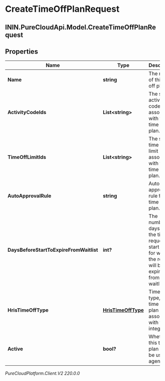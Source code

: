 # CreateTimeOffPlanRequest

## ININ.PureCloudApi.Model.CreateTimeOffPlanRequest

## Properties

|Name | Type | Description | Notes|
|------------ | ------------- | ------------- | -------------|
| **Name** | **string** | The name of this time off plan. | |
| **ActivityCodeIds** | **List&lt;string&gt;** | The set of activity code IDs to associate with this time off plan. | [optional] |
| **TimeOffLimitIds** | **List&lt;string&gt;** | The set of time off limit IDs to associate with this time off plan. | [optional] |
| **AutoApprovalRule** | **string** | Auto approval rule for the time off plan. | |
| **DaysBeforeStartToExpireFromWaitlist** | **int?** | The number of days before the time off request start date for when the request will be expired from the waitlist. | [optional] |
| **HrisTimeOffType** | [**HrisTimeOffType**](HrisTimeOffType) | Time off type, if this time off plan is associated with the integration. | [optional] |
| **Active** | **bool?** | Whether this time off plan should be used by agents. | |



_PureCloudPlatform.Client.V2 220.0.0_
